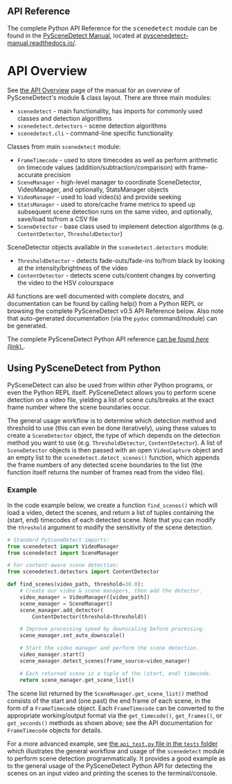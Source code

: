 

API Reference
----------------------------------------------------------

<div class="important">
The complete Python API Reference <span class="fa fa-book"> for the <tt>scenedetect</tt> module can be found in the <a href="http://pyscenedetect-manual.readthedocs.io/" alt="Manual Link">PySceneDetect Manual</a>, located at <a href="http://pyscenedetect-manual.readthedocs.io/" alt="Manual Link">pyscenedetect-manual.readthedocs.io/</a>.
</div>

API Overview
==========================================================

See [the API Overview](https://pyscenedetect.readthedocs.io/projects/Manual/en/latest/api.html) page of the manual for an overview of PySceneDetect's module & class layout.  There are three main modules:

 - `scenedetect` - main functionality, has imports for commonly used classes and detection algorithms
 - `scenedetect.detectors` - scene detection algorithms
 - `scenedetect.cli` - command-line specific functionality

Classes from main `scenedetect` module:

 - `FrameTimecode` - used to store timecodes as well as perform arithmetic on timecode values (addition/subtraction/comparison) with frame-accurate precision
 - `SceneManager` - high-level manager to coordinate SceneDetector, VideoManager, and optionally, StatsManager objects
 - `VideoManager` - used to load video(s) and provide seeking
 - `StatsManager` - used to store/cache frame metrics to speed up subsequent scene detection runs on the same video, and optionally, save/load to/from a CSV file
 - `SceneDetector` - base class used to implement detection algorithms (e.g. `ContentDetector`, `ThresholdDetector`)

SceneDetector objects available in the `scenedetect.detectors` module:

 - `ThresholdDetector` - detects fade-outs/fade-ins to/from black by looking at the intensity/brightness of the video
 - `ContentDetector` - detects scene cuts/content changes by converting the video to the HSV colourspace

 All functions are well documented with complete docstrs, and documentation can be found by calling help() from a Python REPL or browsing the complete PySceneDetect v0.5 API Reference below.  Also note that auto-generated documentation (via the `pydoc` command/module) can be generated.

The complete PySceneDetect Python API reference [can be found *here* (link).](https://pyscenedetect-manual.readthedocs.io/).


Using PySceneDetect from Python
----------------------------------------------------------

PySceneDetect can also be used from within other Python programs, or even the Python REPL itself.  PySceneDetect allows you to perform scene detection on a video file, yielding a list of scene cuts/breaks at the exact frame number where the scene boundaries occur.

The general usage workflow is to determine which detection method and threshold to use (this can even be done iteratively), using these values to create a `SceneDetector` object, the type of which depends on the detection method you want to use (e.g. `ThresholdDetector`, `ContentDetector`).  A list of `SceneDetector` objects is then passed with an open `VideoCapture` object and an empty list to the `scenedetect.detect_scenes()` function, which appends the frame numbers of any detected scene boundaries to the list (the function itself returns the number of frames read from the video file).


### Example


In the code example below, we create a function `find_scenes()` which will
load a video, detect the scenes, and return a list of tuples containing the
(start, end) timecodes of each detected scene.  Note that you can modify
the `threshold` argument to modify the sensitivity of the scene detection.

```python
# Standard PySceneDetect imports:
from scenedetect import VideoManager
from scenedetect import SceneManager

# For content-aware scene detection:
from scenedetect.detectors import ContentDetector

def find_scenes(video_path, threshold=30.0):
    # Create our video & scene managers, then add the detector.
    video_manager = VideoManager([video_path])
    scene_manager = SceneManager()
    scene_manager.add_detector(
        ContentDetector(threshold=threshold))

    # Improve processing speed by downscaling before processing.
    scene_manager.set_auto_downscale()

    # Start the video manager and perform the scene detection.
    video_manager.start()
    scene_manager.detect_scenes(frame_source=video_manager)

    # Each returned scene is a tuple of the (start, end) timecode.
    return scene_manager.get_scene_list()
```


The scene list returned by the `SceneManager.get_scene_list()` method consists of the start and (one past) the end frame of each scene, in the form of a `FrameTimecode` object.  Each `FrameTimecode` can be converted to the appropriate working/output format via the `get_timecode()`, `get_frames()`, or `get_seconds()` methods as shown above; see the API documentation for `FrameTimecode` objects for details.


For a more advanced example, see [the `api_test.py` file in the `tests` folder](https://github.com/Breakthrough/PySceneDetect/blob/master/tests/api_test.py) which illustrates the general workflow and usage of the `scenedetect` module to perform scene detection programmatically.  It provides a good example as to the general usage of the PySceneDetect Python API for detecting the scenes on an input video and printing the scenes to the terminal/console.
